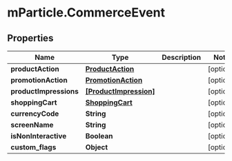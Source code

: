 # mParticle.CommerceEvent

## Properties

| Name                   | Type                                            | Description | Notes      |
| ---------------------- | ----------------------------------------------- | ----------- | ---------- |
| **productAction**      | [**ProductAction**](ProductAction.md)           |             | [optional] |
| **promotionAction**    | [**PromotionAction**](PromotionAction.md)       |             | [optional] |
| **productImpressions** | [**[ProductImpression]**](ProductImpression.md) |             | [optional] |
| **shoppingCart**       | [**ShoppingCart**](ShoppingCart.md)             |             | [optional] |
| **currencyCode**       | **String**                                      |             | [optional] |
| **screenName**         | **String**                                      |             | [optional] |
| **isNonInteractive**   | **Boolean**                                     |             | [optional] |
| **custom_flags**       | **Object**                                      |             | [optional] |
